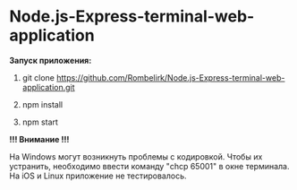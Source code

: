 # Node.js-Express-terminal-web-application

**Запуск приложения:**

1) git clone https://github.com/Rombelirk/Node.js-Express-terminal-web-application.git

2) npm install

3) npm start

**!!!  Внимание  !!!**

На Windows могут возникнуть проблемы с кодировкой.
Чтобы их устранить, необходимо ввести команду "chcp 65001" в окне терминала.
На iOS и Linux приложение не тестировалось.
